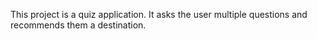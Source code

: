 This project is a quiz application. It asks the user multiple questions and recommends them a destination.
